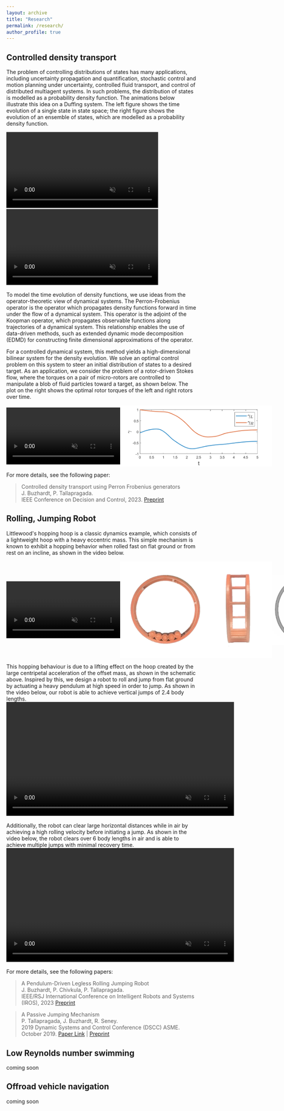 ```yaml
---
layout: archive
title: "Research"
permalink: /research/
author_profile: true
---
```


## Controlled density transport
The problem of controlling distributions of states has many applications, including uncertainty propagation and quantification, stochastic control and motion planning under uncertainty, controlled fluid transport, and control of distributed multiagent systems. In such problems, the distribution of states is modelled as a probability density function.  The animations below illustrate this idea on a Duffing system.  The left figure shows the time evolution of a single state in state space; the right figure shows the evolution of an ensemble of states, which are modelled as a probability density function. 

<video id="myBGvid" autoplay muted loop width="400" >
<source src="/files/duffing.mp4" type="video/mp4">
</video>
<video id="myBGvid" autoplay muted loop width="400" >
<source src="/files/duffing_densprop.mp4" type="video/mp4">
</video>

To model the time evolution of density functions, we use ideas from the operator-theoretic view of dynamical systems.  The Perron-Frobenius operator is the operator which propagates density functions forward in time under the flow of a dynamical system.  This operator is the adjoint of the Koopman operator, which propagates observable functions along trajectories of a dynamical system.  This relationship enables the use of data-driven methods, such as extended dynamic mode decomposition (EDMD) for constructing finite dimensional approximations of the operator.

For a controlled dynamical system, this method yields a high-dimensional bilinear system for the density evolution.  We solve an optimal control problem on this system to steer an initial distribution of states to a desired target.  As an application, we consider the problem of a rotor-driven Stokes flow, where the torques on a pair of micro-rotors are controlled to manipulate a blob of fluid particles toward a target, as shown below.  The plot on the right shows the optimal rotor torques of the left and right rotors over time. 

<div style="display: flex; align-items: center;">
  <video id="myBGvid" autoplay muted loop width="400">
    <source src="/files/rotlets_free_2f_5s_PF.mp4" type="video/mp4">
  </video>
  <img src="/files/gammscratch.png" alt="Rotor controls" width="400">
</div>

For more details, see the following paper: 
>Controlled density transport using Perron Frobenius generators \
>J. Buzhardt, P. Tallapragada. \
>IEEE Conference on Decision and Control, 2023. [Preprint](/files/cdc2023_bt.pdf) 


## Rolling, Jumping Robot
Littlewood's hopping hoop is a classic dynamics example, which consists of a lightweight hoop with a heavy eccentric mass.  This simple mechanism is known to exhibit a hopping behavior when rolled fast on flat ground or from rest on an incline, as shown in the video below. 
<div style="display: flex; align-items: center;">
  <video controls muted loop width="300">
    <source src="/files/PassiveHoop.mp4" type="video/mp4">
  </video> 
  <img src="/files/PassiveHoop.png" alt="Rotor controls" width="400">
  <img src="/files/HoopFBD_simple.png" alt="Rotor controls" width="200">
</div>

This hopping behaviour is due to a lifting effect on the hoop created by the large centripetal acceleration of the offset mass, as shown in the schematic above.  Inspired by this, we design a robot to roll and jump from flat ground by actuating a heavy pendulum at high speed in order to jump.  As shown in the video below, our robot is able to achieve vertical jumps of 2.4 body lengths.  
<video controls muted loop width="600" >
<source src="/files/vertonly.mp4" type="video/mp4">
</video>

Additionally, the robot can clear large horizontal distances while in air by achieving a high rolling velocity before initiating a jump.  As shown in the video below, the robot clears over 6 body lengths in air and is able to achieve multiple jumps with minimal recovery time.  
<video controls muted loop width="600" >
<source src="/files/horonly.mp4" type="video/mp4">
</video>

For more details, see the following papers:  
>A Pendulum-Driven Legless Rolling Jumping Robot\
>J. Buzhardt, P. Chivkula, P. Tallapragada. \
>IEEE/RSJ International Conference on Intelligent Robots and Systems (IROS), 2023 [Preprint](/files/IROS2023_bct.pdf) 

>A Passive Jumping Mechanism\
>P. Tallapragada, J. Buzhardt, R. Seney. \
> 2019 Dynamic Systems and Control Conference (DSCC) ASME. October 2019. [Paper Link](https://doi.org/10.1115/DSCC2019-9194) | [Preprint](/files/tbs_dscc2019.pdf)

## Low Reynolds number swimming
coming soon

## Offroad vehicle navigation
coming soon
